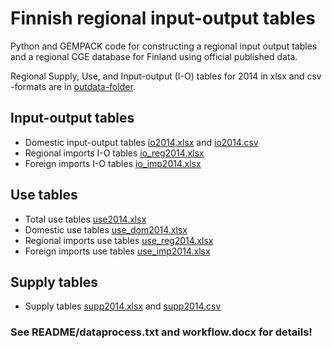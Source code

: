 # Finnish regional input-output tables

Python and GEMPACK code for constructing a regional input output tables and a regional CGE database for Finland using official published data.

Regional Supply, Use, and Input-output (I-O) tables for 2014 in xlsx and csv -formats are in [outdata-folder](outdata/).

## Input-output tables

- Domestic input-output tables [io2014.xlsx](outdata/io2014.xlsx) and [io2014.csv](outdata/io2014.csv)
- Regional imports I-O tables [io_reg2014.xlsx](outdata/io_reg2014.xlsx) 
- Foreign imports I-O tables [io_imp2014.xlsx](outdata/io_imp2014.xlsx) 

## Use tables

- Total use tables [use2014.xlsx](outdata/use2014.xlsx)
- Domestic use tables [use_dom2014.xlsx](outdata/use_dom2014.xlsx)
- Regional imports use tables [use_reg2014.xlsx](outdata/use_reg2014.xlsx) 
- Foreign imports use tables [use_imp2014.xlsx](outdata/use_imp2014.xlsx) 

## Supply tables

- Supply tables [supp2014.xlsx](outdata/supp2014.xlsx) and [supp2014.csv](outdata/supp2014.csv)

### See README/dataprocess.txt and workflow.docx for details!
